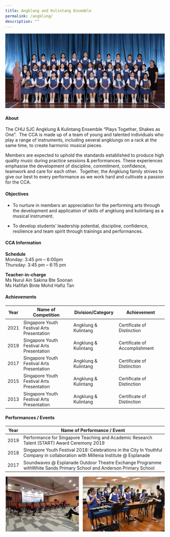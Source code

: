 ```yaml
---
title: Angklung and Kulintang Ensemble
permalink: /angklung/
description: ""
---
```

![](/images/CCA/2023/Angklung%20and%20Kulintang/angklung%20and%20kulintang%20ensemble.jpg)

#### **About**
The CHIJ SJC Angklung &amp; Kulintang Ensemble “Plays Together, Shakes as One”.&nbsp; The CCA is made up of a team of young and talented individuals who play a range of instruments, including several angklungs on a rack at the same time, to create harmonic musical pieces.

Members are expected to uphold the standards established to produce high quality music during practice sessions &amp; performances. These experiences emphasise the development of discipline, commitment, confidence, teamwork and care for each other.&nbsp; Together, the Angklung family strives to give our best to every performance as we work hard and cultivate a passion for the CCA.

#### **Objectives**

*   To nurture in members an appreciation for the performing arts through the development and application of skills of angklung and kulintang as a musical instrument.

*   To develop students’ leadership potential, discipline, confidence, resilience and team spirit through trainings and performances.

#### **CCA Information**


**Schedule**        
<br>Monday: 3:45 pm – 6:00pm 
<br>Thursday: 3:45 pm – 6:15 pm<br>

**Teacher-in-charge**
<br>Ms Nurul Ain Sakina Bte Soonan
<br>Ms Hafifah Binte Mohd Hafiz Tan<br>


#### **Achievements**

| Year |   Name of Competition | Division/Category | Achievement |
| ---------- | ---------- | ---------- | ---------- |
| 2021    | Singapore Youth Festival Arts Presentation     | Angklung &amp; Kulintang     | Certificate of Distinction |
| 2019    | Singapore Youth Festival Arts Presentation     | Angklung &amp; Kulintang     | Certificate of Accomplishment |
| 2017    | Singapore Youth Festival Arts Presentation     | Angklung &amp; Kulintang     | Certificate of Distinction |
| 2015    | Singapore Youth Festival Arts Presentation     | Angklung &amp; Kulintang     | Certificate of Distinction |
| 2013   | Singapore Youth Festival Arts Presentation     | Angklung &amp; Kulintang     | Certificate of Distinction |


#### **Performances / Events**

| Year |   Name of Performance / Event |
| ---------- | ---------- |
| 2019    | Performance for Singapore Teaching and Academic Research Talent (START) Award Ceremony 2019 |
| 2018    | Singapore Youth Festival 2018: Celebrations in the City In Youthful Company in collaboration with Millenia Institute @ Esplanade     | 
| 2017    | Soundwaves @ Esplanade Outdoor Theatre Exchange Programme withWhite Sands Primary School and Anderson Primary School   | 

![](/images/CCA/Visual%20&amp;%20Performing%20Arts/AngklungKulintang%20Ensemble/A2.png)
